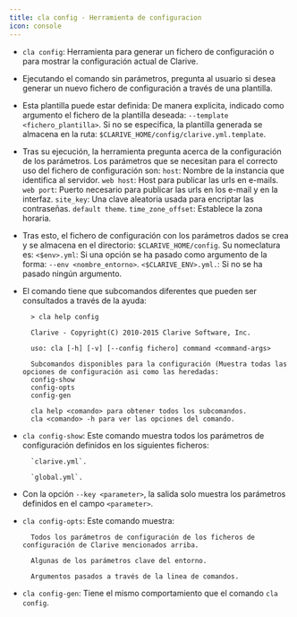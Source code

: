 ```yaml
---
title: cla config - Herramienta de configuracion
icon: console
---
```

* `cla config`:  Herramienta para generar un fichero de configuración o para mostrar la configuración actual de Clarive.
* Ejecutando el comando sin parámetros, pregunta al usuario si desea generar un nuevo fichero de configuración a través de una plantilla.
* Esta plantilla puede estar definida:
    De manera explicita, indicado como argumento el fichero de la plantilla deseada: `--template <fichero_plantilla>`.
    Si no se especifica, la plantilla generada se almacena en la ruta: `$CLARIVE_HOME/config/clarive.yml.template`.

 * Tras su ejecución, la herramienta pregunta acerca de la configuración de los parámetros. Los parámetros que se necesitan para el correcto uso del fichero de configuración son:
    `host`: Nombre de la instancia que identifica al servidor.
    `web host`: Host para publicar las urls en e-mails.
    `web port`: Puerto necesario para publicar las urls en los e-mail y en la interfaz.
    `site_key`: Una clave aleatoria usada para encriptar las contraseñas.
    `default theme`. 
     `time_zone_offset`: Establece la zona horaria.

* Tras esto, el fichero de configuración con los parámetros dados se crea y se almacena en el directorio: `$CLARIVE_HOME/config`. Su nomeclatura es:
    `<$env>.yml`: Si una opción se ha pasado como argumento de la forma: `--env <nombre_entorno>`.
    `<$CLARIVE_ENV>.yml.`: Si no se ha pasado ningún argumento.

* El comando tiene que subcomandos diferentes que pueden ser consultados a través de la ayuda:
            
        > cla help config

        Clarive - Copyright(C) 2010-2015 Clarive Software, Inc.

        uso: cla [-h] [-v] [--config fichero] command <command-args>

        Subcomandos disponibles para la configuración (Muestra todas las opciones de configuración asi como las heredadas:
        config-show
        config-opts
        config-gen

        cla help <comando> para obtener todos los subcomandos.
        cla <comando> -h para ver las opciones del comando.
* `cla config-show`: Este comando muestra todos los parámetros de configuración definidos en los siguientes ficheros:

        `clarive.yml`.

        `global.yml`.
* Con la opción `--key <parameter>`, la salida solo muestra los parámetros definidos en el campo `<parameter>`.
* `cla config-opts`: Este comando muestra:

        Todos los parámetros de configuración de los ficheros de configuración de Clarive mencionados arriba.

        Algunas de los parámetros clave del entorno.

        Argumentos pasados a través de la linea de comandos.
* `cla config-gen`: Tiene el mismo comportamiento que el comando `cla config`.

